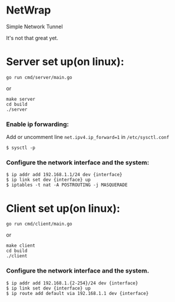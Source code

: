 # NetWrap
Simple Network Tunnel

It's not that great yet.

# Server set up(on linux):
```
go run cmd/server/main.go
```
or
```
make server
cd build
./server
```

### Enable ip forwarding:
Add or uncomment line `net.ipv4.ip_forward=1` in `/etc/sysctl.conf`
```
$ sysctl -p
```
### Configure the network interface and the system:
```
$ ip addr add 192.168.1.1/24 dev {interface}
$ ip link set dev {interface} up
$ iptables -t nat -A POSTROUTING -j MASQUERADE
```

# Client set up(on linux):
```
go run cmd/client/main.go
```
or
```
make client
cd build
./client
```

### Configure the network interface and the system.
```
$ ip addr add 192.168.1.{2-254}/24 dev {interface}
$ ip link set dev {interface} up
$ ip route add default via 192.168.1.1 dev {interface}
```